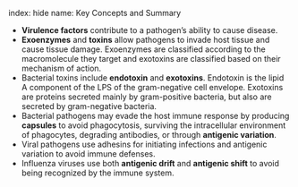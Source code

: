 index: hide
name: Key Concepts and Summary

  *  **Virulence factors** contribute to a pathogen’s ability to cause disease.
  *  **Exoenzymes** and  **toxins** allow pathogens to invade host tissue and cause tissue damage. Exoenzymes are classified according to the macromolecule they target and exotoxins are classified based on their mechanism of action.
  * Bacterial toxins include  **endotoxin** and  **exotoxins**. Endotoxin is the lipid A component of the LPS of the gram-negative cell envelope. Exotoxins are proteins secreted mainly by gram-positive bacteria, but also are secreted by gram-negative bacteria.
  * Bacterial pathogens may evade the host immune response by producing  **capsules** to avoid phagocytosis, surviving the intracellular environment of phagocytes, degrading antibodies, or through  **antigenic variation**.
  * Viral pathogens use adhesins for initiating infections and antigenic variation to avoid immune defenses.
  * Influenza viruses use both  **antigenic drift** and  **antigenic shift** to avoid being recognized by the immune system.
